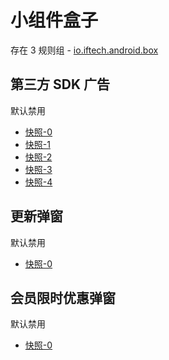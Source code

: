 # 小组件盒子

存在 3 规则组 - [io.iftech.android.box](/src/apps/io.iftech.android.box.ts)

## 第三方 SDK 广告

默认禁用

- [快照-0](https://i.gkd.li/import/12706209)
- [快照-1](https://i.gkd.li/import/12706209)
- [快照-2](https://i.gkd.li/import/12706228)
- [快照-3](https://i.gkd.li/import/12706236)
- [快照-4](https://i.gkd.li/import/12706240)

## 更新弹窗

默认禁用

- [快照-0](https://i.gkd.li/import/12706195)

## 会员限时优惠弹窗

默认禁用

- [快照-0](https://i.gkd.li/import/12706226)
